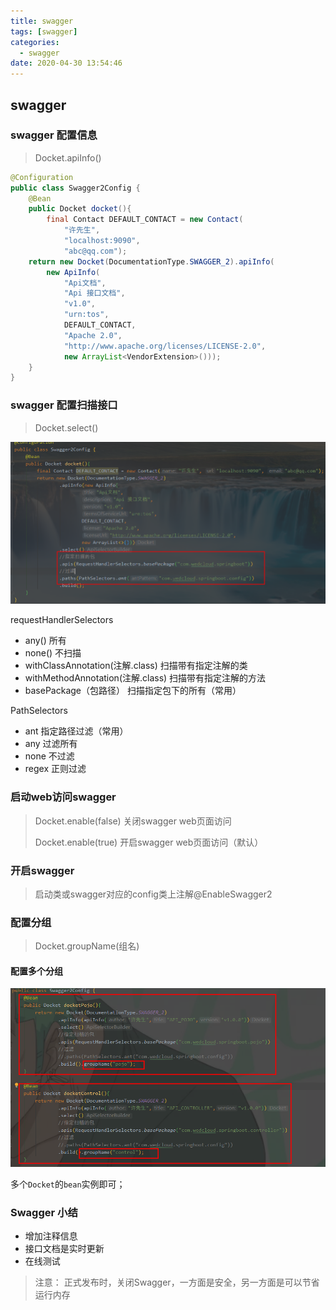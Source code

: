 ```yaml
---
title: swagger
tags: [swagger]
categories:
  - swagger
date: 2020-04-30 13:54:46
---
```


## swagger

### swagger 配置信息

> Docket.apiInfo()

```java
@Configuration
public class Swagger2Config {
    @Bean
    public Docket docket(){
        final Contact DEFAULT_CONTACT = new Contact(
            "许先生", 
            "localhost:9090",
            "abc@qq.com");
    return new Docket(DocumentationType.SWAGGER_2).apiInfo(
        new ApiInfo(
            "Api文档", 
            "Api 接口文档", 
            "v1.0", 
            "urn:tos",
            DEFAULT_CONTACT,
            "Apache 2.0",
            "http://www.apache.org/licenses/LICENSE-2.0",
            new ArrayList<VendorExtension>()));
    }
}
```

### swagger 配置扫描接口

> Docket.select()

![image-20200430145021483](swagger/image-20200430145021483.png)

requestHandlerSelectors

* any() 所有
* none() 不扫描
* withClassAnnotation(注解.class) 扫描带有指定注解的类
* withMethodAnnotation(注解.class) 扫描带有指定注解的方法
* basePackage（包路径） 扫描指定包下的所有（常用）

PathSelectors

* ant 指定路径过滤（常用）
* any 过滤所有
* none 不过滤
* regex 正则过滤

### 启动web访问swagger

> Docket.enable(false) 关闭swagger web页面访问
>
> Docket.enable(true) 开启swagger web页面访问（默认）

### 开启swagger

> 启动类或swagger对应的config类上注解@EnableSwagger2

### 配置分组

> Docket.groupName(组名)

#### 配置多个分组

![image-20200501125324046](swagger/image-20200501125324046.png)

多个`Docket`的`bean`实例即可；

### Swagger 小结

* 增加注释信息
* 接口文档是实时更新
* 在线测试

> 注意： 正式发布时，关闭Swagger，一方面是安全，另一方面是可以节省运行内存
